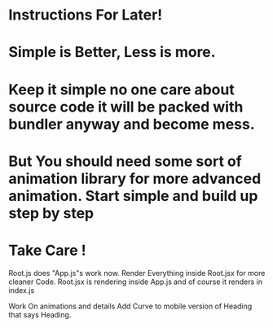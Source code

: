 # Instructions For Later!

# Simple is Better, Less is more.

# Keep it simple no one care about source code it will be packed with bundler anyway and become mess.

# But You should need some sort of animation library for more advanced animation. Start simple and build up step by step

# Take Care !

Root.js does "App.js"s work now.
Render Everything inside Root.jsx for more cleaner Code.
Root.jsx is rendering inside App.js and of course it renders in index.js

Work On animations and details
Add Curve to mobile version of Heading that says Heading.
